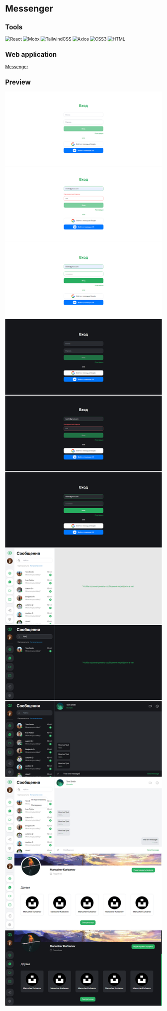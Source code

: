 # Messenger

## Tools

![React](https://img.shields.io/badge/-React-000?style=for-the-badge&logo=React&logoColor=07D8F8)
![Mobx](https://img.shields.io/badge/-Mobx-000?style=for-the-badge&logo=Mobx&logoColor=ED6A1B)
![TailwindCSS](https://img.shields.io/badge/-TailwindCSS-000?style=for-the-badge&logo=TailwindCSS&logoColor=19BBBA)
![Axios](https://img.shields.io/badge/-Axios-000?style=for-the-badge&logo=Axios&logoColor=5733C2)
![CSS3](https://img.shields.io/badge/-CSS3-000?style=for-the-badge&logo=CSS3&logoColor=006FB9)
![HTML](https://img.shields.io/badge/-HTML-000?style=for-the-badge&logo=html5&logoColor=EC652C)

## Web application

[Messenger](https://messenger-frontend-ivory.vercel.app)

## Preview

[![Layout](https://github.com/ManucherKM/messenger/blob/frontend/preview/login1.png?raw=true)](https://messenger-frontend-ivory.vercel.app)
[![Layout](https://github.com/ManucherKM/messenger/blob/frontend/preview/login2.png?raw=true)](https://messenger-frontend-ivory.vercel.app)
[![Layout](https://github.com/ManucherKM/messenger/blob/frontend/preview/login3.png?raw=true)](https://messenger-frontend-ivory.vercel.app)
[![Layout](https://github.com/ManucherKM/messenger/blob/frontend/preview/login4.png?raw=true)](https://messenger-frontend-ivory.vercel.app)
[![Layout](https://github.com/ManucherKM/messenger/blob/frontend/preview/login5.png?raw=true)](https://messenger-frontend-ivory.vercel.app)
[![Layout](https://github.com/ManucherKM/messenger/blob/frontend/preview/login6.png?raw=true)](https://messenger-frontend-ivory.vercel.app)
[![Layout](https://github.com/ManucherKM/messenger/blob/frontend/preview/chat1.png?raw=true)](https://messenger-frontend-ivory.vercel.app)
[![Layout](https://github.com/ManucherKM/messenger/blob/frontend/preview/chat2.png?raw=true)](https://messenger-frontend-ivory.vercel.app)
[![Layout](https://github.com/ManucherKM/messenger/blob/frontend/preview/chat3.png?raw=true)](https://messenger-frontend-ivory.vercel.app)
[![Layout](https://github.com/ManucherKM/messenger/blob/frontend/preview/chat4.png?raw=true)](https://messenger-frontend-ivory.vercel.app)
[![Layout](https://github.com/ManucherKM/messenger/blob/frontend/preview/progile1.png?raw=true)](https://messenger-frontend-ivory.vercel.app)
[![Layout](https://github.com/ManucherKM/messenger/blob/frontend/preview/progile2.png?raw=true)](https://messenger-frontend-ivory.vercel.app)
